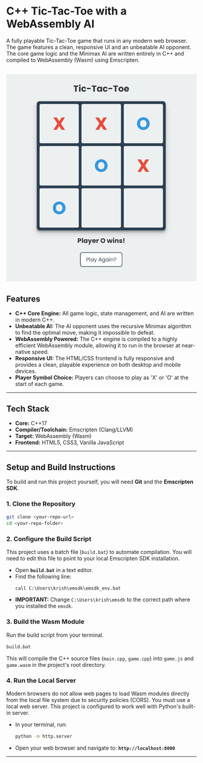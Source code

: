 # C++ Tic-Tac-Toe with a WebAssembly AI

A fully playable Tic-Tac-Toe game that runs in any modern web browser. The game features a clean, responsive UI and an unbeatable AI opponent. The core game logic and the Minimax AI are written entirely in C++ and compiled to WebAssembly (Wasm) using Emscripten.

![game](game.png)
---

## Features

* **C++ Core Engine:** All game logic, state management, and AI are written in modern C++.
* **Unbeatable AI:** The AI opponent uses the recursive Minimax algorithm to find the optimal move, making it impossible to defeat.
* **WebAssembly Powered:** The C++ engine is compiled to a highly efficient WebAssembly module, allowing it to run in the browser at near-native speed.
* **Responsive UI:** The HTML/CSS frontend is fully responsive and provides a clean, playable experience on both desktop and mobile devices.
* **Player Symbol Choice:** Players can choose to play as 'X' or 'O' at the start of each game.

---

## Tech Stack

* **Core:** C++17
* **Compiler/Toolchain:** Emscripten (Clang/LLVM)
* **Target:** WebAssembly (Wasm)
* **Frontend:** HTML5, CSS3, Vanilla JavaScript

---

## Setup and Build Instructions

To build and run this project yourself, you will need **Git** and the **Emscripten SDK**.

### 1. Clone the Repository
```bash
git clone <your-repo-url>
cd <your-repo-folder>
```

### 2\. Configure the Build Script

This project uses a batch file (`build.bat`) to automate compilation. You will need to edit this file to point to your local Emscripten SDK installation.

  * Open **`build.bat`** in a text editor.
  * Find the following line:
    ```batch
    call C:\Users\krish\emsdk\emsdk_env.bat
    ```
  * **IMPORTANT:** Change `C:\Users\krish\emsdk` to the correct path where you installed the `emsdk`.

### 3\. Build the Wasm Module

Run the build script from your terminal.

```bash
build.bat
```

This will compile the C++ source files (`main.cpp`, `game.cpp`) into `game.js` and `game.wasm` in the project's root directory.

### 4\. Run the Local Server

Modern browsers do not allow web pages to load Wasm modules directly from the local file system due to security policies (CORS). You must use a local web server. This project is configured to work well with Python's built-in server.

  * In your terminal, run:
    ```bash
    python -m http.server
    ```
  * Open your web browser and navigate to:
    **`http://localhost:8000`**

-----